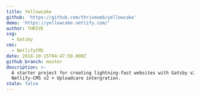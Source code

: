 ```yaml
---
title: Yellowcake
github: 'https://github.com/thriveweb/yellowcake'
demo: 'https://yellowcake.netlify.com/'
author: THRIVE
ssg:
  - Gatsby
cms:
  - NetlifyCMS
date: 2018-10-15T04:47:58.000Z
github_branch: master
description: >-
  A starter project for creating lightning-fast websites with Gatsby v2 and
  Netlify-CMS v2 + Uploadcare intergration.
stale: false
---
```

